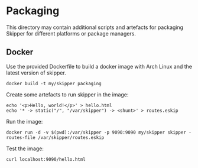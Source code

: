 # Packaging

This directory may contain additional scripts and artefacts for packaging Skipper for different platforms or
package managers.

## Docker

Use the provided Dockerfile to build a docker image with Arch Linux and the latest version of skipper.

```
docker build -t my/skipper packaging
```

Create some artefacts to run skipper in the image:

```
echo '<p>Hello, world!</p>' > hello.html
echo '* -> static("/", "/var/skipper") -> <shunt>' > routes.eskip
```

Run the image:

```
docker run -d -v $(pwd):/var/skipper -p 9090:9090 my/skipper skipper -routes-file /var/skipper/routes.eskip
```

Test the image:

```
curl localhost:9090/hello.html
```

